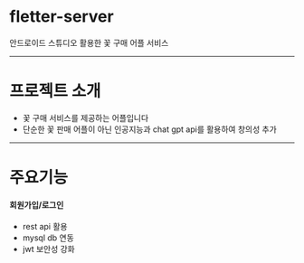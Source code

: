 # fletter-server

안드로이드 스튜디오 활용한 꽃 구매 어플 서비스 
- - -
# 프로젝트 소개 
+ 꽃 구매 서비스를 제공하는 어플입니다
+ 단순한 꽃 판매 어플이 아닌 인공지능과 chat gpt api를 활용하여 창의성 추가
- - -
# 주요기능

#### 회원가입/로그인
+ rest api 활용
+ mysql db 연동
+ jwt 보안성 강화

